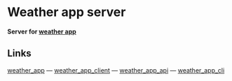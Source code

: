 # Weather app server

**Server for [weather app](https://github.com/MichalUSER/weather_app)**

## Links

[weather_app](https://github.com/MichalUSER/weather_app)
— [weather_app_client](https://github.com/MichalUSER/weather_app_client)
— [weather_app_api](https://github.com/MichalUSER/weather_app_api)
— [weather_app_cli](https://github.com/MichalUSER/weather_app_cli)
